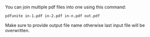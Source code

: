 You can join multiple pdf files into one using this command:

```bash
pdfunite in-1.pdf in-2.pdf in-n.pdf out.pdf
```

Make sure to provide output file name otherwise last input file will be overwritten.
